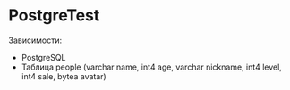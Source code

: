 # PostgreTest

Зависимости:
- PostgreSQL
- Таблица people (varchar name, int4 age, varchar nickname, int4 level, int4 sale, bytea avatar)
